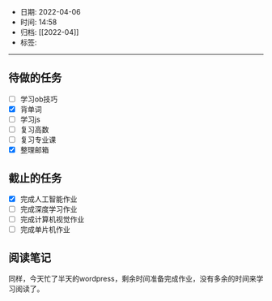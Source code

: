 - 日期: 2022-04-06
- 时间: 14:58
- 归档: [[2022-04]]
- 标签: 
---

## 待做的任务

- [ ] 学习ob技巧
- [x] 背单词
- [ ] 学习js
- [ ] 复习高数
- [ ] 复习专业课
- [x] 整理邮箱

## 截止的任务

- [x] 完成人工智能作业
- [ ] 完成深度学习作业
- [ ] 完成计算机视觉作业
- [ ] 完成单片机作业

## 阅读笔记

同样，今天忙了半天的wordpress，剩余时间准备完成作业，没有多余的时间来学习阅读了。


